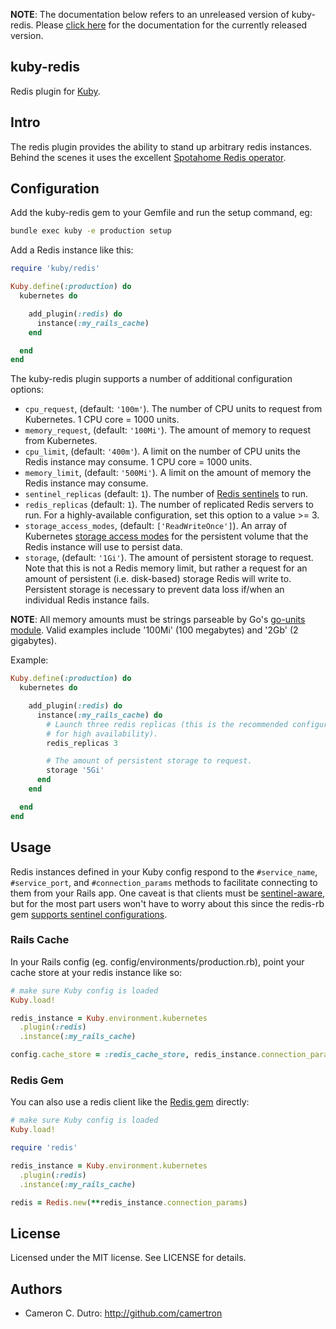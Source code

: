 **NOTE**: The documentation below refers to an unreleased version of kuby-redis. Please [click here](https://github.com/getkuby/kuby-redis/blob/v0.1.0/README.md) for the documentation for the currently released version.

## kuby-redis

Redis plugin for [Kuby](https://github.com/getkuby/kuby-core).

## Intro

The redis plugin provides the ability to stand up arbitrary redis instances. Behind the scenes it uses the excellent [Spotahome Redis operator](https://github.com/spotahome/redis-operator).

## Configuration

Add the kuby-redis gem to your Gemfile and run the setup command, eg:

```bash
bundle exec kuby -e production setup
```

Add a Redis instance like this:

```ruby
require 'kuby/redis'

Kuby.define(:production) do
  kubernetes do

    add_plugin(:redis) do
      instance(:my_rails_cache)
    end

  end
end
```

The kuby-redis plugin supports a number of additional configuration options:

* `cpu_request`, (default: `'100m'`). The number of CPU units to request from Kubernetes. 1 CPU core = 1000 units.
* `memory_request`, (default: `'100Mi'`). The amount of memory to request from Kubernetes.
* `cpu_limit`, (default: `'400m'`). A limit on the number of CPU units the Redis instance may consume. 1 CPU core = 1000 units.
* `memory_limit`, (default: `'500Mi'`). A limit on the amount of memory the Redis instance may consume.
* `sentinel_replicas` (default: `1`). The number of [Redis sentinels](https://redis.io/docs/manual/sentinel/) to run.
* `redis_replicas` (default: `1`). The number of replicated Redis servers to run. For a highly-available configuration, set this option to a value >= 3.
* `storage_access_modes`, (default: `['ReadWriteOnce']`). An array of Kubernetes [storage access modes](https://kubernetes.io/docs/concepts/storage/persistent-volumes/#access-modes) for the persistent volume that the Redis instance will use to persist data.
* `storage`, (default: `'1Gi'`). The amount of persistent storage to request. Note that this is not a Redis memory limit, but rather a request for an amount of persistent (i.e. disk-based) storage Redis will write to. Persistent storage is necessary to prevent data loss if/when an individual Redis instance fails.

**NOTE**: All memory amounts must be strings parseable by Go's [go-units module](https://pkg.go.dev/github.com/docker/go-units#example-FromHumanSize). Valid examples include '100Mi' (100 megabytes) and '2Gb' (2 gigabytes).

Example:

```ruby
Kuby.define(:production) do
  kubernetes do

    add_plugin(:redis) do
      instance(:my_rails_cache) do
        # Launch three redis replicas (this is the recommended configuration
        # for high availability).
        redis_replicas 3

        # The amount of persistent storage to request.
        storage '5Gi'
      end
    end

  end
end
```

## Usage

Redis instances defined in your Kuby config respond to the `#service_name`, `#service_port`, and `#connection_params` methods to facilitate connecting to them from your Rails app. One caveat is that clients must be [sentinel-aware](https://redis.io/docs/reference/sentinel-clients/), but for the most part users won't have to worry about this since the redis-rb gem [supports sentinel configurations](https://github.com/redis/redis-rb#sentinel-support).

### Rails Cache

In your Rails config (eg. config/environments/production.rb), point your cache store at your redis instance like so:

```ruby
# make sure Kuby config is loaded
Kuby.load!

redis_instance = Kuby.environment.kubernetes
  .plugin(:redis)
  .instance(:my_rails_cache)

config.cache_store = :redis_cache_store, redis_instance.connection_params
```

### Redis Gem

You can also use a redis client like the [Redis gem](https://github.com/redis/redis-rb) directly:

```ruby
# make sure Kuby config is loaded
Kuby.load!

require 'redis'

redis_instance = Kuby.environment.kubernetes
  .plugin(:redis)
  .instance(:my_rails_cache)

redis = Redis.new(**redis_instance.connection_params)
```

## License

Licensed under the MIT license. See LICENSE for details.

## Authors

* Cameron C. Dutro: http://github.com/camertron
